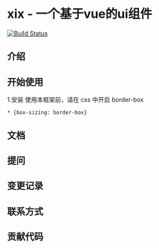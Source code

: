 # xix - 一个基于vue的ui组件
[![Build Status](https://www.travis-ci.org/Horry233/xixi-demo.svg?branch=main)](https://www.travis-ci.org/Horry233/xixi-demo)

## 介绍

## 开始使用

1.安装
使用本框架前，请在 css 中开启 border-box
```
* {box-sizing: border-box}
```

## 文档

## 提问

## 变更记录

## 联系方式

## 贡献代码
